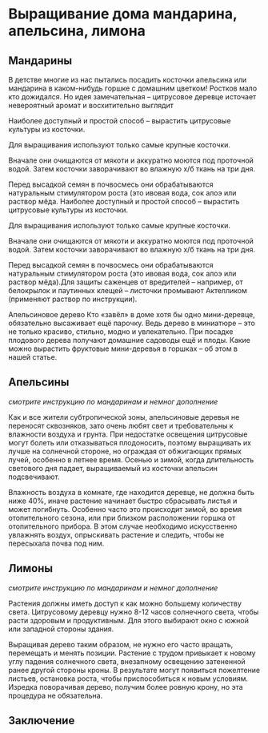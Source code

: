 # Выращивание дома мандарина, апельсина, лимона

## Мандарины

В детстве многие из нас пытались посадить косточки апельсина или мандарина в каком-нибудь горшке с домашним цветком! Ростков мало кто дожидался. Но идея замечательная – цитрусовое деревце источает невероятный аромат и восхитительно выглядит

Наиболее доступный и простой способ – вырастить цитрусовые культуры из косточки.

Для выращивания используют только самые крупные косточки.

Вначале они очищаются от мякоти и аккуратно моются под проточной водой. Затем косточки заворачивают во влажную х/б ткань на три дня.

Перед высадкой семян в почвосмесь они обрабатываются натуральным стимулятором роста (это ивовая вода, сок алоэ или раствор мёда.
Наиболее доступный и простой способ – вырастить цитрусовые культуры из косточки.

Для выращивания используют только самые крупные косточки.

Вначале они очищаются от мякоти и аккуратно моются под проточной водой. Затем косточки заворачивают во влажную х/б ткань на три дня.

Перед высадкой семян в почвосмесь они обрабатываются натуральным стимулятором роста (это ивовая вода, сок алоэ или раствор мёда).Для защиты саженцев от вредителей – например, от белокрылок и паутинных клещей – листочки промывают Актелликом (применяют раствор по инструкции).

Апельсиновое дерево
Кто «завёл» в доме хотя бы одно мини-деревце, обязательно высаживает ещё парочку. Ведь дерево в миниатюре – это не только красиво, стильно, модно и увлекательно. При посадке плодового дерева получают домашние садоводы ещё и плоды. Какие можно вырастить фруктовые мини-деревья в горшках – об этом в нашей статье.

## Апельсины

_смотрите инструкцию по мандаринам и немног дополнение_

Как и все жители субтропической зоны, апельсиновые деревья не переносят сквозняков, зато очень любят свет и требовательны к влажности воздуха и грунта. При недостатке освещения цитрусовые могут болеть или отказываться плодоносить, поэтому выращивать их лучше на солнечной стороне, но ограждая от обжигающих прямых лучей, особенно в летнее время. Осенью и зимой, когда длительность светового дня падает, выращиваемый из косточки апельсин подсвечивают.

Влажность воздуха в комнате, где находится деревце, не должна быть ниже 40%, иначе растение начинает быстро сбрасывать листья и может погибнуть. Особенно часто это происходит зимой, во время отопительного сезона, или при близком расположении горшка от отопительного прибора. В этом случае необходимо искусственно увлажнять воздух, опрыскивать растение и следить, чтобы не пересыхала почва под ним.

## Лимоны

_смотрите инструкцию по мандаринам и немног дополнение_

Растения должны иметь доступ к как можно большему количеству света. Цитрусовому деревцу нужно 8-12 часов солнечного света, чтобы расти здоровым и продуктивным. Для этого выбирают окно с южной или западной стороны здания.

Выращивая дерево таким образом, не нужно его часто вращать, перемещать и менять позиции. Растение с трудом привыкает к новому углу падения солнечного света, внезапному освещению затененной ранее другой стороны кроны. В результате могут появиться пожелтение листьев, остановка роста, чтобы приспособиться к новым условиям. Изредка поворачивая дерево, получим более ровную крону, но эта процедура не обязательна.

## Заключение
